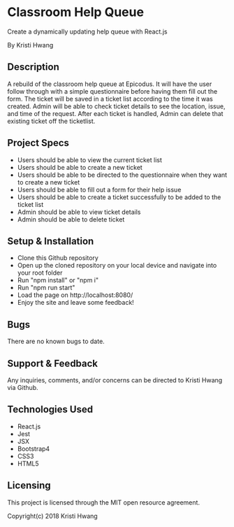 # Classroom Help Queue

Create a dynamically updating help queue with React.js

By Kristi Hwang

## Description

A rebuild of the classroom help queue at Epicodus.  It will have the user follow through with a simple questionnaire before having them fill out the form. The ticket will be saved in a ticket list according to the time it was created.  Admin will be able to check ticket details to see the location, issue, and time of the request.  After each ticket is handled, Admin can delete that existing ticket off the ticketlist. 

## Project Specs

* Users should be able to view the current ticket list
* Users should be able to create a new ticket
* Users should be able to be directed to the questionnaire when they want to create a new ticket
* Users should be able to fill out a form for their help issue
* Users should be able to create a ticket successfully to be added to the ticket list
* Admin should be able to view ticket details
* Admin should be able to delete ticket

## Setup & Installation

* Clone this Github repository
* Open up the cloned repository on your local device and navigate into your root folder
* Run "npm install" or "npm i"
* Run "npm run start"
* Load the page on http://localhost:8080/
* Enjoy the site and leave some feedback!

## Bugs

There are no known bugs to date.

## Support & Feedback

Any inquiries, comments, and/or concerns can be directed to Kristi Hwang via Github.

## Technologies Used

* React.js
* Jest
* JSX
* Bootstrap4
* CSS3
* HTML5

## Licensing

This project is licensed through the MIT open resource agreement.

Copyright(c) 2018 Kristi Hwang
